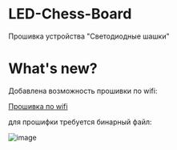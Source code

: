 # LED-Chess-Board
Прошивка устройства "Светодиодные шашки"
# What's new?
Добавлена возможность прошивки по wifi:

[Прошивка по wifi](https://user-images.githubusercontent.com/84613812/211387351-1a0c3a77-2c6b-40b7-89db-31dcf0623c4a.webm)


для прошифки требуется бинарный файл:

![image](https://user-images.githubusercontent.com/84613812/211387943-c86e705a-0000-4f14-8127-b288feebe0e7.png)
